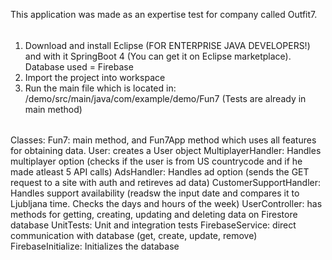 This application was made as an expertise test for company called Outfit7.

######
1. Download and install Eclipse (FOR ENTERPRISE JAVA DEVELOPERS!) and with it SpringBoot 4 (You can get it on Eclipse marketplace).
Database used = Firebase
2. Import the project into workspace
3. Run the main file which is located in: /demo/src/main/java/com/example/demo/Fun7         (Tests are already in main method)
######
Classes:
Fun7: main method, and Fun7App method which uses all features for obtaining data.
User: creates a User object
MultiplayerHandler: Handles multiplayer option (checks if the user is from US countrycode and if he made atleast 5 API calls)
AdsHandler: Handles ad option (sends the GET request to a site with auth and retireves ad data)
CustomerSupportHandler: Handles support availability (readsw the input date and compares it to Ljubljana time. Checks the days and hours of the week)
UserController: has methods for getting, creating, updating and deleting data on Firestore database
UnitTests: Unit and integration tests
FirebaseService: direct communication with database (get, create, update, remove)
FirebaseInitialize: Initializes the database







